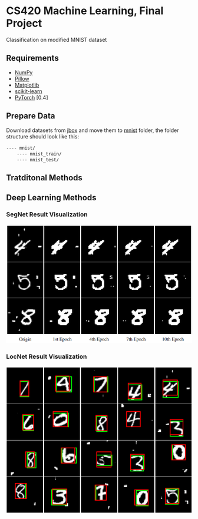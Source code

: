 # CS420 Machine Learning, Final Project
Classification on modified MNIST dataset

## Requirements
- [NumPy](https://github.com/numpy/numpy)
- [Pillow](https://github.com/python-pillow/Pillow)
- [Matplotlib](https://github.com/matplotlib/matplotlib)
- [scikit-learn](http://scikit-learn.org/stable/index.html)
- [PyTorch](https://github.com/pytorch/pytorch) [0.4]

## Prepare Data
Download datasets from [jbox](https://jbox.sjtu.edu.cn/l/VooiCd) and move them to [mnist](./mnist) folder, the folder structure should look like this:

    ---- mnist/
        ---- mnist_train/
        ---- mnist_test/

## Tratditonal Methods

## Deep Learning Methods

### SegNet Result Visualization

<div align=center>
<img src="./deep_learning_methods/img/segnet_vis.png" width="600" />
</div>

### LocNet Result Visualization

<div align=center>
<img src="./deep_learning_methods/img/locnet_vis.png" width="600" />
</div>